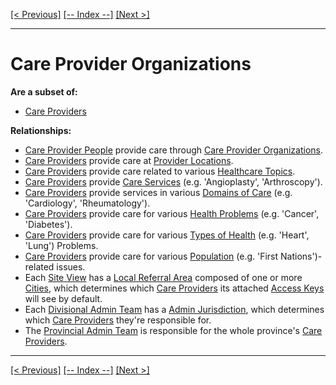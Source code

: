 [[< Previous]](care_provider_organizations.md) [[-- Index --]](entity_class_index.md) [[Next >]](offices.md)
___
# Care Provider Organizations

**Are a subset of:**
  * [Care Providers](care_providers.md)  

**Relationships:**
  * [Care Provider People](care_provider_people.md) provide care through [Care Provider Organizations](care_provider_organizations.md).
  * [Care Providers](care_providers.md) provide care at [Provider Locations](provider_locations.md).
  * [Care Providers](care_providers.md) provide care related to various [Healthcare Topics](healthcare_topics.md).
  * [Care Providers](care_providers.md) provide [Care Services](care_services.md) (e.g. 'Angioplasty', 'Arthroscopy').
  * [Care Providers](care_providers.md) provide services in various [Domains of Care](domains_of_care.md) (e.g. 'Cardiology', 'Rheumatology').
  * [Care Providers](care_providers.md) provide care for various [Health Problems](health_problems.md) (e.g. 'Cancer', 'Diabetes').
  * [Care Providers](care_providers.md) provide care for various [Types of Health](types_of_health.md) (e.g. 'Heart', 'Lung') Problems.
  * [Care Providers](care_providers.md) provide care for various [Population](populations.md) (e.g. 'First Nations')-related issues.
  * Each [Site View](site_views.md) has a [Local Referral Area](local_referral_areas.md) composed of one or more [Cities](cities.md), which determines which [Care Providers](care_providers.md) its attached [Access Keys](access_keys.md) will see by default.
  * Each [Divisional Admin Team](divisional_admin_teams.md) has a [Admin Jurisdiction](admin_jurisdictions.md), which determines which [Care Providers](care_providers.md) they're responsible for.
  * The [Provincial Admin Team](provincial_admin_teams.md) is responsible for the whole province's [Care Providers](care_providers.md).

___
[[< Previous]](care_provider_organizations.md) [[-- Index --]](entity_class_index.md) [[Next >]](offices.md)
